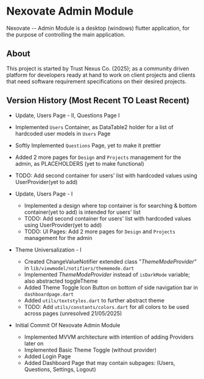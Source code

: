 # Nexovate Admin Module

Nexovate -- Admin Module is a desktop (windows) flutter application, for the purpose of controlling the main application.

## About

This project is started by Trust Nexus Co. (2025); as a community driven platform for developers ready at hand to work on client projects and clients that need software requirement specifications on their desired projects.


## Version History (Most Recent TO Least Recent)


- Update, Users Page - II, Questions Page I
 - Implemented `Users` Container, as DataTable2 holder for a list of hardcoded user models in `Users` Page
 - Softly Implemented `Questions` Page, yet to make it prettier
 - Added 2 more pages for `Design` and `Projects` management for the admin, as PLACEHOLDERS (yet to make functional)
 - TODO: Add second container for users' list with hardcoded values using UserProvider(yet to add)

- Update, Users Page - I
    - Implemented a design where top container is for searching & bottom container(yet to add) is intended for users' list
    - TODO: Add second container for users' list with hardcoded values using UserProvider(yet to add)
    - TODO: UI Pages: Add 2 more pages for `Design` and `Projects` management for the admin

- Theme Universalization - I 
    - Created ChangeValueNotifier extended class "_ThemeModeProvider_" in `lib/viewmodel/notifiers/thememode.dart`
    - Implemented _ThemeModeProvider_ instead of `isDarkMode` variable; also abstracted toggleTheme
    - Added Theme Toggle Icon Button on bottom of side navigation bar in `dashboardpage.dart`
    - Added `utils/textstyles.dart` to further abstract theme
    - TODO: Add `utils/constants/colors.dart` for all colors to be used across pages (unresolved 21/05/2025)

- Initial Commit Of Nexovate Admin Module
    - Implemented MVVM architecture with intention of adding Providers later on
    - Implemented Basic Theme Toggle (without provider)
    - Added Login Page
    - Added Dashboard Page that may contain subpages: (Users, Questions, Settings, Logout)


